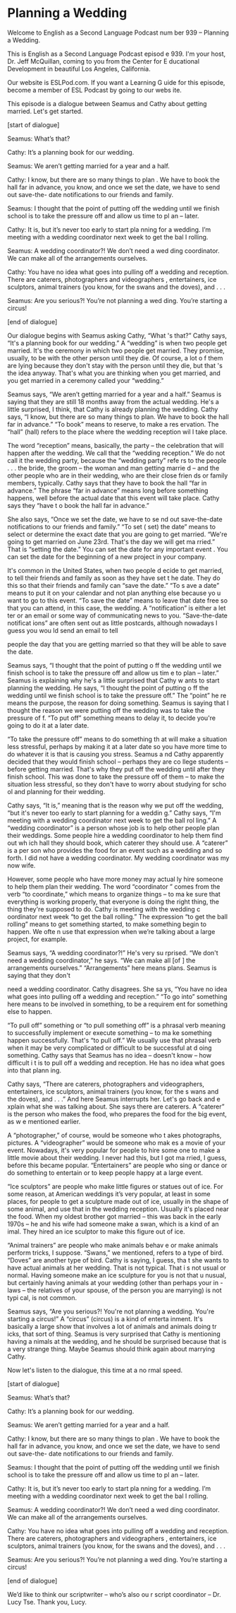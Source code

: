 # Planning a Wedding

Welcome to English as a Second Language Podcast num ber 939 – Planning a Wedding.

This is English as a Second Language Podcast episod e 939. I'm your host, Dr. Jeff McQuillan, coming to you from the Center for E ducational Development in beautiful Los Angeles, California.

Our website is ESLPod.com. If you want a Learning G uide for this episode, become a member of ESL Podcast by going to our webs ite.

This episode is a dialogue between Seamus and Cathy  about getting married. Let's get started.

[start of dialogue]

Seamus: What’s that?

Cathy: It’s a planning book for our wedding.

Seamus: We aren’t getting married for a year and a half.

Cathy: I know, but there are so many things to plan . We have to book the hall far in advance, you know, and once we set the date, we have to send out save-the- date notifications to our friends and family.

Seamus: I thought that the point of putting off the  wedding until we finish school is to take the pressure off and allow us time to pl an – later.

Cathy: It is, but it’s never too early to start pla nning for a wedding. I’m meeting with a wedding coordinator next week to get the bal l rolling.

Seamus: A wedding coordinator?! We don’t need a wed ding coordinator. We can make all of the arrangements ourselves.

Cathy: You have no idea what goes into pulling off a wedding and reception. There are caterers, photographers and videographers , entertainers, ice sculptors, animal trainers (you know, for the swans  and the doves), and . . .

Seamus: Are you serious?! You’re not planning a wed ding. You’re starting a circus!

 [end of dialogue]

Our dialogue begins with Seamus asking Cathy, “What 's that?” Cathy says, “It's a planning book for our wedding.” A “wedding” is when  two people get married. It's the ceremony in which two people get married. They promise, usually, to be with the other person until they die. Of course, a lot o f them are lying because they don't stay with the person until they die, but that 's the idea anyway. That's what you are thinking when you get married, and you get married in a ceremony called your “wedding.”

Seamus says, “We aren’t getting married for a year and a half.” Seamus is saying that they are still 18 months away from the actual wedding. He's a little surprised, I think, that Cathy is already planning the wedding. Cathy says, “I know, but there are so many things to plan. We have  to book the hall far in advance.” “To book” means to reserve, to make a res ervation. The “hall” (hall) refers to the place where the wedding reception wil l take place.

The word “reception” means, basically, the party – the celebration that will happen after the wedding. We call that the “wedding  reception.” We do not call it the wedding party, because the “wedding party” refe rs to the people . . . the bride, the groom – the woman and man getting marrie d – and the other people who are in their wedding, who are their close frien ds or family members, typically. Cathy says that they have to book the hall “far in advance.” The phrase “far in advance” means long before something happens, well before the actual date that this event will take place. Cathy says they “have t o book the hall far in advance.”

She also says, “Once we set the date, we have to se nd out save-the-date notifications to our friends and family.” “To set ( set) the date” means to select or determine the exact date that you are going to get married. “We're going to get married on June 23rd. That's the day we will get ma rried.” That is “setting the date.” You can set the date for any important event . You can set the date for the beginning of a new project in your company.

It's common in the United States, when two people d ecide to get married, to tell their friends and family as soon as they have set t he date. They do this so that their friends and family can “save the date.” “To s ave a date” means to put it on your calendar and not plan anything else because yo u want to go to this event. “To save the date” means to leave that date free so  that you can attend, in this case, the wedding. A “notification” is either a let ter or an email or some way of communicating news to you. “Save-the-date notificat ions” are often sent out as little postcards, although nowadays I guess you wou ld send an email to tell

people the day that you are getting married so that  they will be able to save the date.

Seamus says, “I thought that the point of putting o ff the wedding until we finish school is to take the pressure off and allow us tim e to plan – later.” Seamus is explaining why he's a little surprised that Cathy w ants to start planning the wedding. He says, “I thought the point of putting o ff the wedding until we finish school is to take the pressure off.” The “point” he re means the purpose, the reason for doing something. Seamus is saying that I  thought the reason we were putting off the wedding was to take the pressure of f. “To put off” something means to delay it, to decide you're going to do it at a later date.

“To take the pressure off” means to do something th at will make a situation less stressful, perhaps by making it at a later date so you have more time to do whatever it is that is causing you stress. Seamus a nd Cathy apparently decided that they would finish school – perhaps they are co llege students – before getting married. That's why they put off the wedding until after they finish school. This was done to take the pressure off of them – to make  the situation less stressful, so they don't have to worry about studying for scho ol and planning for their wedding.

Cathy says, “It is,” meaning that is the reason why  we put off the wedding, “but it's never too early to start planning for a weddin g.” Cathy says, “I'm meeting with a wedding coordinator next week to get the ball rol ling.” A “wedding coordinator” is a person whose job is to help other people plan their weddings. Some people hire a wedding coordinator to help them find out wh ich hall they should book, which caterer they should use. A “caterer” is a per son who provides the food for an event such as a wedding and so forth. I did not have a wedding coordinator. My wedding coordinator was my now wife.

However, some people who have more money may actual ly hire someone to help them plan their wedding. The word “coordinator ” comes from the verb “to coordinate,” which means to organize things – to ma ke sure that everything is working properly, that everyone is doing the right thing, the thing they're supposed to do. Cathy is meeting with the wedding c oordinator next week “to get the ball rolling.” The expression “to get the ball rolling” means to get something started, to make something begin to happen. We ofte n use that expression when we’re talking about a large project, for example.

Seamus says, “A wedding coordinator?!” He's very su rprised. “We don't need a wedding coordinator,” he says. “We can make all [of ] the arrangements ourselves.” “Arrangements” here means plans. Seamus  is saying that they don't

need a wedding coordinator. Cathy disagrees. She sa ys, “You have no idea what goes into pulling off a wedding and reception.” “To  go into” something here means to be involved in something, to be a requirem ent for something else to happen.

“To pull off” something or “to pull something off” is a phrasal verb meaning to successfully implement or execute something – to ma ke something happen successfully. That's “to pull off.” We usually use that phrasal verb when it may be very complicated or difficult to be successful at d oing something. Cathy says that Seamus has no idea – doesn't know – how difficult i t is to pull off a wedding and reception. He has no idea what goes into that plann ing.

Cathy says, “There are caterers, photographers and videographers, entertainers, ice sculptors, animal trainers (you know, for the s wans and the doves), and . . .” And here Seamus interrupts her. Let's go back and e xplain what she was talking about. She says there are caterers. A “caterer” is the person who makes the food, who prepares the food for the big event, as w e mentioned earlier.

A “photographer,” of course, would be someone who t akes photographs, pictures. A “videographer” would be someone who mak es a movie of your event. Nowadays, it's very popular for people to hire some one to make a little movie about their wedding. I never had this, but I got ma rried, I guess, before this became popular. “Entertainers” are people who sing or dance or do something to entertain or to keep people happy at a large event.

“Ice sculptors” are people who make little figures or statues out of ice. For some reason, at American weddings it’s very popular, at least in some places, for people to get a sculpture made out of ice, usually in the shape of some animal, and use that in the wedding reception. Usually it's  placed near the food. When my oldest brother got married – this was back in the early 1970s – he and his wife had someone make a swan, which is a kind of an imal. They hired an ice sculptor to make this figure out of ice.

“Animal trainers” are people who make animals behav e or make animals perform tricks, I suppose. “Swans,” we mentioned, refers to  a type of bird. “Doves” are another type of bird. Cathy is saying, I guess, tha t she wants to have actual animals at her wedding. That is not typical. That i s not usual or normal. Having someone make an ice sculpture for you is not that u nusual, but certainly having animals at your wedding (other than perhaps your in -laws – the relatives of your spouse, of the person you are marrying) is not typi cal, is not common.

Seamus says, “Are you serious?! You're not planning  a wedding. You're starting a circus!” A “circus” (circus) is a kind of enterta inment. It's basically a large show that involves a lot of animals and animals doing tr icks, that sort of thing. Seamus is very surprised that Cathy is mentioning having a nimals at the wedding, and he should be surprised because that is a very strange thing. Maybe Seamus should think again about marrying Cathy.

Now let's listen to the dialogue, this time at a no rmal speed.

[start of dialogue]

Seamus: What’s that?

Cathy: It’s a planning book for our wedding.

Seamus: We aren’t getting married for a year and a half.

Cathy: I know, but there are so many things to plan . We have to book the hall far in advance, you know, and once we set the date, we have to send out save-the- date notifications to our friends and family.

Seamus: I thought that the point of putting off the  wedding until we finish school is to take the pressure off and allow us time to pl an – later.

Cathy: It is, but it’s never too early to start pla nning for a wedding. I’m meeting with a wedding coordinator next week to get the bal l rolling.

Seamus: A wedding coordinator?! We don’t need a wed ding coordinator. We can make all of the arrangements ourselves.

Cathy: You have no idea what goes into pulling off a wedding and reception. There are caterers, photographers and videographers , entertainers, ice sculptors, animal trainers (you know, for the swans  and the doves), and . . .

Seamus: Are you serious?! You’re not planning a wed ding. You’re starting a circus!

[end of dialogue]

We’d like to think our scriptwriter – who’s also ou r script coordinator – Dr. Lucy Tse. Thank you, Lucy.

